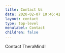 ```yaml
---
title: Contact Us
date: 2020-02-07 10:46:41
layout: contact
type: top-level
menulabel: Contact
children: false
---
```

Contact TheraMind!